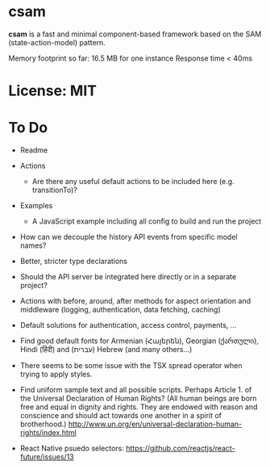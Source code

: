csam
====

**csam** is a fast and minimal component-based framework based on the SAM (state-action-model) pattern.

Memory footprint so far: 16.5 MB for one instance
Response time < 40ms

# License: MIT

# To Do

* Readme
* Actions
  * Are there any useful default actions to be included here (e.g. transitionTo)?
* Examples
  * A JavaScript example including all config to build and run the project
* How can we decouple the history API events from specific model names?
* Better, stricter type declarations
* Should the API server be integrated here directly or in a separate project?
* Actions with before, around, after methods for aspect orientation and middleware (logging, authentication, data fetching, caching)
* Default solutions for authentication, access control, payments, ...

* Find good default fonts for Armenian (Հայերեն), Georgian (ქართული), Hindi (हिंदी) and (עברית) Hebrew (and many others...)

* There seems to be some issue with the TSX spread operator when trying to apply styles.
* Find uniform sample text and all possible scripts. Perhaps Article 1. of the Universal Declaration of Human Rights? (All human beings are born free and equal in dignity and rights. They are endowed with reason and conscience and should act towards one another in a spirit of brotherhood.) http://www.un.org/en/universal-declaration-human-rights/index.html

* React Native psuedo selectors: https://github.com/reactjs/react-future/issues/13
